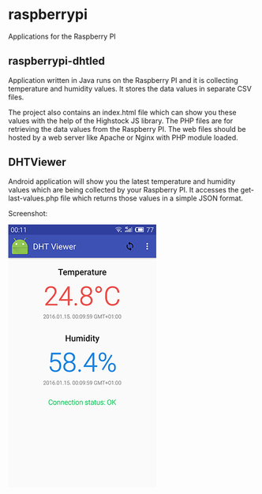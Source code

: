 raspberrypi
===========

Applications for the Raspberry PI

## raspberrypi-dhtled
Application written in Java runs on the Raspberry PI and it is collecting temperature and humidity values. It stores the data values in separate CSV files. 

The project also contains an index.html file which can show you these values with the help of the Highstock JS library. The PHP files are for retrieving the data values from the Raspberry PI. The web files should be hosted by a web server like Apache or Nginx with PHP module loaded.

## DHTViewer
Android application will show you the latest temperature and humidity values which are being collected by your Raspberry PI. It accesses the get-last-values.php file which returns those values in a simple JSON format.

Screenshot:

![Android application screenshot](https://github.com/depeze/raspberrypi/blob/master/DHTViewer/RaspberryPI-DHTViewer-Screenshot.jpg)

